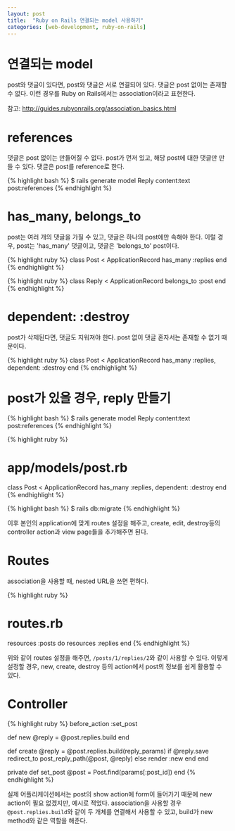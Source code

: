 ```yaml
---
layout: post
title:  "Ruby on Rails 연결되는 model 사용하기"
categories: [web-development, ruby-on-rails]
---
```


# 연결되는 model

post와 댓글이 있다면, post와 댓글은 서로 연결되어 있다. 
댓글은 post 없이는 존재할 수 없다. 
이런 경우를 Ruby on Rails에서는 association이라고 표현한다. 

참고: <http://guides.rubyonrails.org/association_basics.html> 

# references

댓글은 post 없이는 만들어질 수 없다. 
post가 먼저 있고, 해당 post에 대한 댓글만 만들 수 있다. 
댓글은 post를 reference로 한다. 

{% highlight bash %}
$ rails generate model Reply content:text post:references
{% endhighlight %}

# has_many, belongs_to

post는 여러 개의 댓글을 가질 수 있고, 댓글은 하나의 post에만 속해야 한다. 
이럴 경우, post는 'has_many' 댓글이고, 댓글은 'belongs_to' post이다. 

{% highlight ruby %}
class Post < ApplicationRecord
  has_many :replies
end
{% endhighlight %}

{% highlight ruby %}
class Reply < ApplicationRecord
   belongs_to :post
end
{% endhighlight %}

# dependent: :destroy

post가 삭제된다면, 댓글도 지워져야 한다. 
post 없이 댓글 혼자서는 존재할 수 없기 때문이다. 

{% highlight ruby %}
class Post < ApplicationRecord
  has_many :replies, dependent: :destroy
end
{% endhighlight %}

# post가 있을 경우, reply 만들기

{% highlight bash %}
$ rails generate model Reply content:text post:references
{% endhighlight %}

{% highlight ruby %}
# app/models/post.rb
class Post < ApplicationRecord
  has_many :replies, dependent: :destroy
end
{% endhighlight %}

{% highlight bash %}
$ rails db:migrate
{% endhighlight %}

이후 본인의 application에 맞게 routes 설정을 해주고, create, edit, destroy등의 controller action과 view page들을 추가해주면 된다. 

# Routes

association을 사용할 때, nested URL을 쓰면 편하다. 

{% highlight ruby %}
# routes.rb
resources :posts do
  resources :replies
end
{% endhighlight %}

위와 같이 routes 설정을 해주면, <code>/posts/1/replies/2</code>와 같이 사용할 수 있다. 
이렇게 설정할 경우, new, create, destroy 등의 action에서 post의 정보를 쉽게 활용할 수 있다. 

# Controller

{% highlight ruby %}
before_action :set_post

def new
  @reply = @post.replies.build
end

def create
  @reply = @post.replies.build(reply_params)
  if @reply.save
    redirect_to post_reply_path(@post, @reply)
  else
    render :new
  end
end

private
  def set_post
    @post = Post.find(params[:post_id])
  end
{% endhighlight %}

실제 어플리케이션에서는 post의 show action에 form이 들어가기 때문에 new action이 필요 없겠지만, 예시로 적었다. 
association을 사용할 경우 <code>@post.replies.build</code>와 같이 두 개체를 연결해서 사용할 수 있고, build가 new method와 같은 역할을 해준다. 